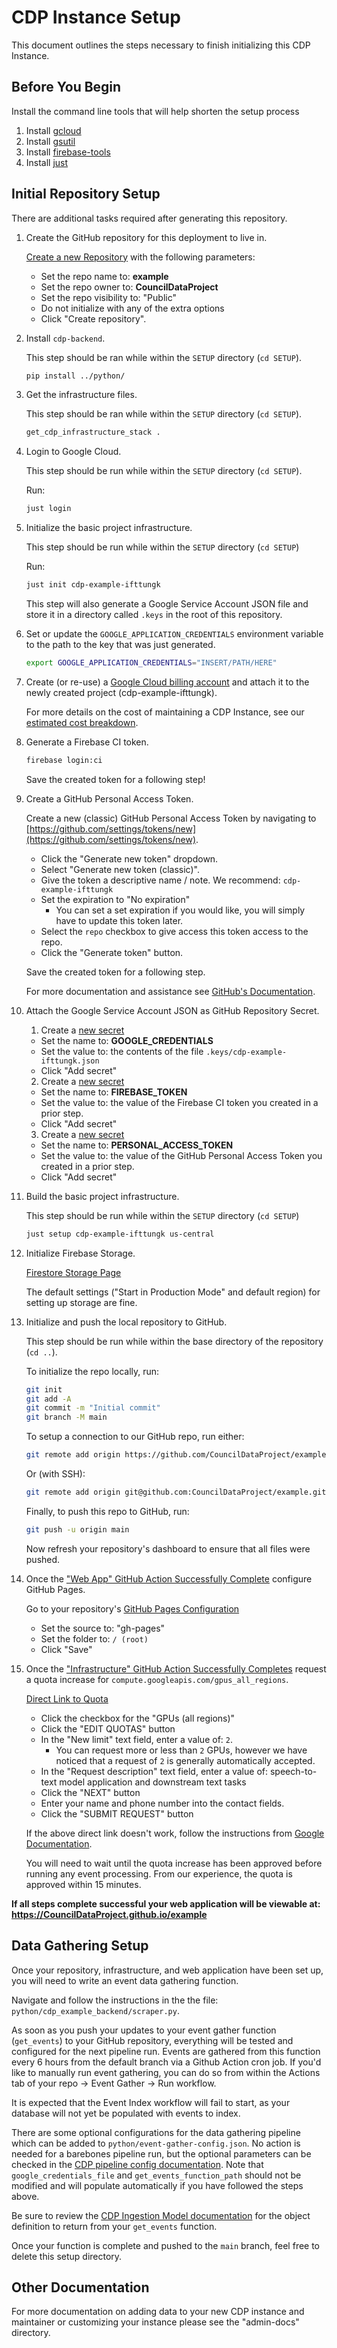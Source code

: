 # CDP Instance Setup

This document outlines the steps necessary to finish initializing this CDP Instance.

## Before You Begin

Install the command line tools that will help shorten the setup process

1. Install [gcloud](https://cloud.google.com/sdk/docs/install)
1. Install [gsutil](https://cloud.google.com/storage/docs/gsutil_install)
1. Install [firebase-tools](https://firebase.google.com/docs/cli/)
1. Install [just](https://github.com/casey/just)

## Initial Repository Setup

There are additional tasks required after generating this repository.

1.  Create the GitHub repository for this deployment to live in.

    [Create a new Repository](https://github.com/new) with the following parameters:

    -   Set the repo name to: **example**
    -   Set the repo owner to: **CouncilDataProject**
    -   Set the repo visibility to: "Public"
    -   Do not initialize with any of the extra options
    -   Click "Create repository".

1. Install `cdp-backend`.

    This step should be ran while within the `SETUP` directory (`cd SETUP`).

    ```bash
    pip install ../python/
    ```

1. Get the infrastructure files.

    This step should be ran while within the `SETUP` directory (`cd SETUP`).

    ```bash
    get_cdp_infrastructure_stack .
    ```

1.  Login to Google Cloud.

    This step should be run while within the `SETUP` directory (`cd SETUP`).

    Run:

    ```bash
    just login
    ```

1.  Initialize the basic project infrastructure.

    This step should be run while within the `SETUP` directory (`cd SETUP`)

    Run:

    ```bash
    just init cdp-example-ifttungk
    ```

    This step will also generate a Google Service Account JSON file and store it
    in a directory called `.keys` in the root of this repository.

1.  Set or update the `GOOGLE_APPLICATION_CREDENTIALS` environment variable to the
    path to the key that was just generated.

    ```bash
    export GOOGLE_APPLICATION_CREDENTIALS="INSERT/PATH/HERE"
    ```

1.  Create (or re-use) a
    [Google Cloud billing account](https://console.cloud.google.com/billing/linkedaccount?project=cdp-example-ifttungk)
    and attach it to the newly created project (cdp-example-ifttungk).

    For more details on the cost of maintaining a CDP Instance, see our [estimated cost breakdown](https://github.com/CouncilDataProject/cookiecutter-cdp-deployment#cost).

1.  Generate a Firebase CI token.

    ```bash
    firebase login:ci
    ```

    Save the created token for a following step!

1.  Create a GitHub Personal Access Token.

    Create a new (classic) GitHub Personal Access Token by navigating to
    [https://github.com/settings/tokens/new](https://github.com/settings/tokens/new).

    -   Click the "Generate new token" dropdown.
    -   Select "Generate new token (classic)".
    -   Give the token a descriptive name / note. We recommend: `cdp-example-ifttungk`
    -   Set the expiration to "No expiration"
        -   You can set a set expiration if you would like, you will simply have to update this token later.
    -   Select the `repo` checkbox to give access this token access to the repo.
    -   Click the "Generate token" button.

    Save the created token for a following step.

    For more documentation and assistance see
    [GitHub's Documentation](https://docs.github.com/en/authentication/keeping-your-account-and-data-secure/creating-a-personal-access-token#creating-a-personal-access-token-classic).

1.  Attach the Google Service Account JSON as GitHub Repository Secret.

    1. Create a [new secret](https://github.com/CouncilDataProject/example/settings/secrets/actions/new)

    -   Set the name to: **GOOGLE_CREDENTIALS**
    -   Set the value to: the contents of the file `.keys/cdp-example-ifttungk.json`
    -   Click "Add secret"

    2. Create a [new secret](https://github.com/CouncilDataProject/example/settings/secrets/actions/new)

    -   Set the name to: **FIREBASE_TOKEN**
    -   Set the value to: the value of the Firebase CI token you created in a prior step.
    -   Click "Add secret"

    3. Create a [new secret](https://github.com/CouncilDataProject/example/settings/secrets/actions/new)
    
    -   Set the name to: **PERSONAL_ACCESS_TOKEN**
    -   Set the value to: the value of the GitHub Personal Access Token you created in a prior step.
    -   Click "Add secret"

1.  Build the basic project infrastructure.

    This step should be run while within the `SETUP` directory (`cd SETUP`)

    ```bash
    just setup cdp-example-ifttungk us-central
    ```

1.  Initialize Firebase Storage.

    [Firestore Storage Page](https://console.firebase.google.com/u/0/project/cdp-example-ifttungk/storage)

    The default settings ("Start in Production Mode" and default region) for setting up
    storage are fine.

1.  Initialize and push the local repository to GitHub.

    This step should be run while within the base directory of the repository (`cd ..`).

    To initialize the repo locally, run:

    ```bash
    git init
    git add -A
    git commit -m "Initial commit"
    git branch -M main
    ```

    To setup a connection to our GitHub repo, run either:

    ```bash
    git remote add origin https://github.com/CouncilDataProject/example.git
    ```

    Or (with SSH):

    ```bash
    git remote add origin git@github.com:CouncilDataProject/example.git
    ```

    Finally, to push this repo to GitHub, run:

    ```bash
    git push -u origin main
    ```

    Now refresh your repository's dashboard to ensure that all files were pushed.

1.  Once the
    ["Web App" GitHub Action Successfully Complete](https://github.com/CouncilDataProject/example/actions?query=workflow%3A%22Web+App%22)
    configure GitHub Pages.

    Go to your repository's [GitHub Pages Configuration](https://github.com/CouncilDataProject/example/settings/pages)

    -   Set the source to: "gh-pages"
    -   Set the folder to: `/ (root)`
    -   Click "Save"

1. Once the ["Infrastructure" GitHub Action Successfully Completes](https://github.com/CouncilDataProject/example/actions?query=workflow%3A%22Infrastructure%22) request a quota increase for `compute.googleapis.com/gpus_all_regions`.

    [Direct Link to Quota](https://console.cloud.google.com/iam-admin/quotas?project=cdp-example-ifttungk&pageState=(%22allQuotasTable%22:(%22f%22:%22%255B%257B_22k_22_3A_22Metric_22_2C_22t_22_3A10_2C_22v_22_3A_22_5C_22compute.googleapis.com%252Fgpus_all_regions_5C_22_22_2C_22s_22_3Atrue_2C_22i_22_3A_22metricName_22%257D%255D%22)))

    -   Click the checkbox for the "GPUs (all regions)"
    -   Click the "EDIT QUOTAS" button
    -   In the "New limit" text field, enter a value of: `2`.
        -   You can request more or less than `2` GPUs, however we have noticed that a
            request of `2` is generally automatically accepted.
    -   In the "Request description" text field, enter a value of: speech-to-text
        model application and downstream text tasks
    -   Click the "NEXT" button
    -   Enter your name and phone number into the contact fields.
    -   Click the "SUBMIT REQUEST" button

    If the above direct link doesn't work, follow the instructions from
    [Google Documentation](https://cloud.google.com/docs/quota#requesting_higher_quota).

    You will need to wait until the quota increase has been approved before running any
    event processing. From our experience, the quota is approved within 15 minutes.

**If all steps complete successful your web application will be viewable at: https://CouncilDataProject.github.io/example**

## Data Gathering Setup

Once your repository, infrastructure, and web application have been set up, you will need to write an event data gathering function.

Navigate and follow the instructions in the the file: `python/cdp_example_backend/scraper.py`.

As soon as you push your updates to your event gather function (`get_events`) to your GitHub repository, everything will be tested and configured for the next pipeline run. Events are gathered from this function every 6 hours from the default branch via a Github Action cron job. If you'd like to manually run event gathering, you can do so from within the Actions tab of your repo -> Event Gather -> Run workflow.

It is expected that the Event Index workflow will fail to start, as your database will not yet be populated with events to index.

There are some optional configurations for the data gathering pipeline which can be added to `python/event-gather-config.json`. No action is needed for a barebones pipeline run, but the optional parameters can be checked in the [CDP pipeline config documentation](https://councildataproject.org/cdp-backend/cdp_backend.pipeline.html#module-cdp_backend.pipeline.pipeline_config). Note that `google_credentials_file` and `get_events_function_path` should not be modified and will populate automatically if you have followed the steps above.

Be sure to review the [CDP Ingestion Model documentation](https://councildataproject.github.io/cdp-backend/ingestion_models.html) for the object definition to return from your `get_events` function.

Once your function is complete and pushed to the `main` branch, feel free to delete this setup directory.

## Other Documentation

For more documentation on adding data to your new CDP instance and maintainer or customizing your instance
please see the "admin-docs" directory.
